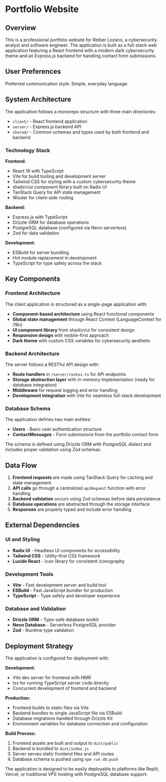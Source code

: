# Portfolio Website

## Overview

This is a professional portfolio website for Reiber Lozano, a cybersecurity analyst and software engineer. The application is built as a full-stack web application featuring a React frontend with a modern dark cybersecurity theme and an Express.js backend for handling contact form submissions.

## User Preferences

Preferred communication style: Simple, everyday language.

## System Architecture

The application follows a monorepo structure with three main directories:
- `client/` - React frontend application
- `server/` - Express.js backend API
- `shared/` - Common schemas and types used by both frontend and backend

### Technology Stack

**Frontend:**
- React 18 with TypeScript
- Vite for build tooling and development server
- Tailwind CSS for styling with a custom cybersecurity theme
- shadcn/ui component library built on Radix UI
- TanStack Query for API state management
- Wouter for client-side routing

**Backend:**
- Express.js with TypeScript
- Drizzle ORM for database operations
- PostgreSQL database (configured via Neon serverless)
- Zod for data validation

**Development:**
- ESBuild for server bundling
- Hot module replacement in development
- TypeScript for type safety across the stack

## Key Components

### Frontend Architecture

The client application is structured as a single-page application with:
- **Component-based architecture** using React functional components
- **Global state management** through React Context (LanguageContext for i18n)
- **UI component library** from shadcn/ui for consistent design
- **Responsive design** with mobile-first approach
- **Dark theme** with custom CSS variables for cybersecurity aesthetic

### Backend Architecture

The server follows a RESTful API design with:
- **Route handlers** in `/server/routes.ts` for API endpoints
- **Storage abstraction layer** with in-memory implementation (ready for database integration)
- **Middleware** for request logging and error handling
- **Development integration** with Vite for seamless full-stack development

### Database Schema

The application defines two main entities:
- **Users** - Basic user authentication structure
- **ContactMessages** - Form submissions from the portfolio contact form

The schema is defined using Drizzle ORM with PostgreSQL dialect and includes proper validation using Zod schemas.

## Data Flow

1. **Frontend requests** are made using TanStack Query for caching and state management
2. **API calls** go through a centralized `apiRequest` function with error handling
3. **Backend validation** occurs using Zod schemas before data persistence
4. **Database operations** are abstracted through the storage interface
5. **Responses** are properly typed and include error handling

## External Dependencies

### UI and Styling
- **Radix UI** - Headless UI components for accessibility
- **Tailwind CSS** - Utility-first CSS framework
- **Lucide React** - Icon library for consistent iconography

### Development Tools
- **Vite** - Fast development server and build tool
- **ESBuild** - Fast JavaScript bundler for production
- **TypeScript** - Type safety and developer experience

### Database and Validation
- **Drizzle ORM** - Type-safe database toolkit
- **Neon Database** - Serverless PostgreSQL provider
- **Zod** - Runtime type validation

## Deployment Strategy

The application is configured for deployment with:

**Development:**
- Vite dev server for frontend with HMR
- tsx for running TypeScript server code directly
- Concurrent development of frontend and backend

**Production:**
- Frontend builds to static files via Vite
- Backend bundles to single JavaScript file via ESBuild
- Database migrations handled through Drizzle Kit
- Environment variables for database connection and configuration

**Build Process:**
1. Frontend assets are built and output to `dist/public`
2. Backend is bundled to `dist/index.js`
3. Server serves static frontend files and API routes
4. Database schema is pushed using `npm run db:push`

The application is designed to be easily deployable to platforms like Replit, Vercel, or traditional VPS hosting with PostgreSQL database support.